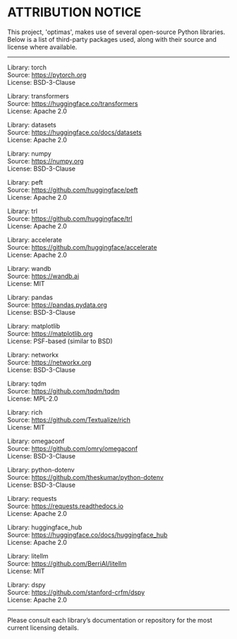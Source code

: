ATTRIBUTION NOTICE
==================

This project, 'optimas', makes use of several open-source Python libraries.
Below is a list of third-party packages used, along with their source and license where available.

--------------------------------------------------------------------------------
Library: torch  
Source: https://pytorch.org  
License: BSD-3-Clause

Library: transformers  
Source: https://huggingface.co/transformers  
License: Apache 2.0

Library: datasets  
Source: https://huggingface.co/docs/datasets  
License: Apache 2.0

Library: numpy  
Source: https://numpy.org  
License: BSD-3-Clause

Library: peft  
Source: https://github.com/huggingface/peft  
License: Apache 2.0

Library: trl  
Source: https://github.com/huggingface/trl  
License: Apache 2.0

Library: accelerate  
Source: https://github.com/huggingface/accelerate  
License: Apache 2.0

Library: wandb  
Source: https://wandb.ai  
License: MIT

Library: pandas  
Source: https://pandas.pydata.org  
License: BSD-3-Clause

Library: matplotlib  
Source: https://matplotlib.org  
License: PSF-based (similar to BSD)

Library: networkx  
Source: https://networkx.org  
License: BSD-3-Clause

Library: tqdm  
Source: https://github.com/tqdm/tqdm  
License: MPL-2.0

Library: rich  
Source: https://github.com/Textualize/rich  
License: MIT

Library: omegaconf  
Source: https://github.com/omry/omegaconf  
License: BSD-3-Clause

Library: python-dotenv  
Source: https://github.com/theskumar/python-dotenv  
License: BSD-3-Clause

Library: requests  
Source: https://requests.readthedocs.io  
License: Apache 2.0

Library: huggingface_hub  
Source: https://huggingface.co/docs/huggingface_hub  
License: Apache 2.0

Library: litellm  
Source: https://github.com/BerriAI/litellm  
License: MIT

Library: dspy  
Source: https://github.com/stanford-crfm/dspy  
License: Apache 2.0

--------------------------------------------------------------------------------
Please consult each library’s documentation or repository for the most current licensing details.

